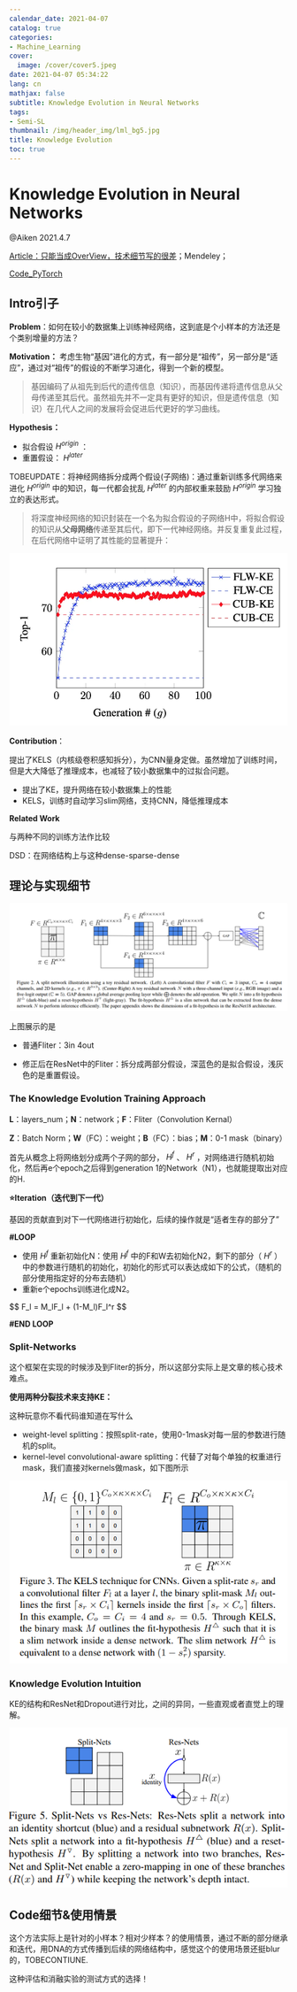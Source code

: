 ```yaml
---
calendar_date: 2021-04-07
catalog: true
categories:
- Machine_Learning
cover:
  image: /cover/cover5.jpeg
date: 2021-04-07 05:34:22
lang: cn
mathjax: false
subtitle: Knowledge Evolution in Neural Networks
tags:
- Semi-SL
thumbnail: /img/header_img/lml_bg5.jpg
title: Knowledge Evolution
toc: true
---
```


# Knowledge Evolution in Neural Networks

@Aiken 2021.4.7  

[Article：只能当成OverView，技术细节写的很差](https://mp.weixin.qq.com/s/ZdHhdTrHmdcBF4DYf1HXPQ)；Mendeley；

[Code_PyTorch](https://github.com/ahmdtaha/knowledge_evolution)

## **Intro引子**

**Problem**：如何在较小的数据集上训练神经网络，这到底是个小样本的方法还是个类别增量的方法？

**Motivation：** 考虑生物“基因”进化的方式，有一部分是“祖传”，另一部分是“适应”，通过对“祖传”的假设的不断学习进化，得到一个新的模型。

> 基因编码了从祖先到后代的遗传信息（知识），而基因传递将遗传信息从父母传递至其后代。虽然祖先并不一定具有更好的知识，但是遗传信息（知识）在几代人之间的发展将会促进后代更好的学习曲线。

**Hypothesis：** 

- 拟合假设 $H^{origin}$ ：
- 重置假设： $H^{later}$ 

TOBEUPDATE：将神经网络拆分成两个假设(子网络)：通过重新训练多代网络来进化 $H^{origin}$ 中的知识，每一代都会扰乱 $H^{later}$ 的内部权重来鼓励 $H^{origin}$ 学习独立的表达形式。

> 将深度神经网络的知识封装在一个名为拟合假设的子网络H中，将拟合假设的知识从**父母网络**传递至其后代，即下一代神经网络。并反复重复此过程，在后代网络中证明了其性能的显著提升：

<img src="https://raw.githubusercontent.com/AikenH/md-image/master/img/640" alt="图片" style="zoom:67%;" />

**Contribution**：

提出了KELS（内核级卷积感知拆分），为CNN量身定做。虽然增加了训练时间，但是大大降低了推理成本，也减轻了较小数据集中的过拟合问题。


- 提出了KE，提升网络在较小数据集上的性能
- KELS，训练时自动学习slim网络，支持CNN，降低推理成本

**Related Work**

与两种不同的训练方法作比较

DSD：在网络结构上与这种dense-sparse-dense

## 理论与实现细节

![image-20210408113607935](https://raw.githubusercontent.com/AikenH/md-image/master/img/image-20210408113607935.png)

上图展示的是

- 普通Fliter：3in 4out 

- 修正后在ResNet中的Fliter：拆分成两部分假设，深蓝色的是拟合假设，浅灰色的是重置假设。

### The Knowledge Evolution Training Approach

**L**：layers_num；**N**：network；**F**：Fliter（Convolution Kernal）

**Z**：Batch Norm；**W**（FC）：weight；**B**（FC）：bias；**M**：0-1 mask（binary）

首先从概念上将网络划分成两个子网的部分， $H^f$ 、 $H^r$ ，对网络进行随机初始化，然后再e个epoch之后得到generation 1的Network（N1），也就能提取出对应的H.

**:star:Iteration（迭代到下一代）**

基因的贡献直到对下一代网络进行初始化，后续的操作就是“适者生存的部分了”

**\#LOOP**

- 使用 $H^f$ 重新初始化N：使用 $H^f$ 中的F和W去初始化N2，剩下的部分（ $H^r$ ）中的参数进行随机的初始化，初始化的形式可以表达成如下的公式，（随机的部分使用指定好的分布去随机）
- 重新e个epochs训练进化成N2。

 
<div>
$$ 
F_l = M_lF_l + (1-M_l)F_l^r
 $$
</div>
 

**\#END LOOP**

### Split-Networks

这个框架在实现的时候涉及到Fliter的拆分，所以这部分实际上是文章的核心技术难点。

**使用两种分裂技术来支持KE：**

这种玩意你不看代码谁知道在写什么

- weight-level splitting：按照split-rate，使用0-1mask对每一层的参数进行随机的split。
- kernel-level convolutional-aware splitting：代替了对每个单独的权重进行mask，我们直接对kernels做mask，如下图所示

![image-20210408213015664](https://raw.githubusercontent.com/AikenH/md-image/master/img/image-20210408213015664.png)

### Knowledge Evolution Intuition

KE的结构和ResNet和Dropout进行对比，之间的异同，一些直观或者直觉上的理解。

![image-20210408215220885](https://raw.githubusercontent.com/AikenH/md-image/master/img/image-20210408215220885.png)

## Code细节&使用情景

这个方法实际上是针对的小样本？相对少样本？的使用情景，通过不断的部分继承和迭代，用DNA的方式传播到后续的网络结构中，感觉这个的使用场景还挺blur的，TOBECONTIUNE.

这种评估和消融实验的测试方式的选择！